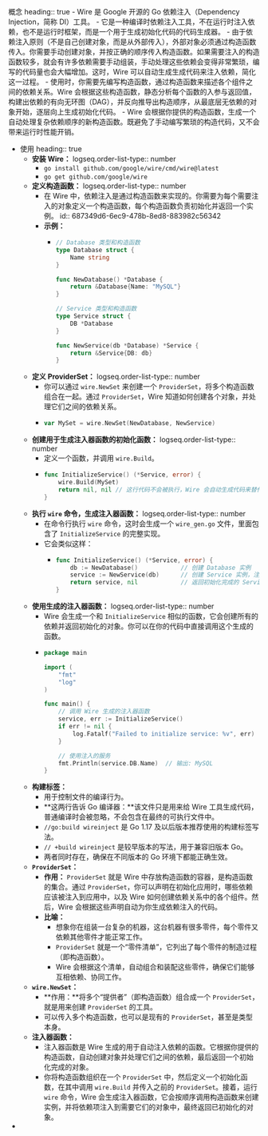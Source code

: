 概念
heading:: true
	- Wire 是 Google 开源的 Go 依赖注入（Dependency Injection，简称 DI）工具。
	- 它是一种编译时依赖注入工具，不在运行时注入依赖，也不是运行时框架，而是一个用于生成初始化代码的代码生成器。
	- 由于依赖注入原则（不是自己创建对象，而是从外部传入），外部对象必须通过构造函数传入。你需要手动创建对象，并按正确的顺序传入构造函数。如果需要注入的构造函数较多，就会有许多依赖需要手动组装，手动处理这些依赖会变得非常繁琐，编写的代码量也会大幅增加。这时，Wire 可以自动生成生成代码来注入依赖，简化这一过程。
	- 使用时，你需要先编写构造函数，通过构造函数来描述各个组件之间的依赖关系。Wire 会根据这些构造函数，静态分析每个函数的入参与返回值，构建出依赖的有向无环图（DAG），并反向推导出构造顺序，从最底层无依赖的对象开始，逐层向上生成初始化代码。
	- Wire 会根据你提供的构造函数，生成一个自动处理复杂依赖顺序的新构造函数。既避免了手动编写繁琐的构造代码，又不会带来运行时性能开销。
- 使用
  heading:: true
	- **安装 Wire：**
	  logseq.order-list-type:: number
		- `go install github.com/google/wire/cmd/wire@latest`
		- `go get github.com/google/wire`
	- **定义构造函数：**
	  logseq.order-list-type:: number
		- 在 Wire 中，依赖注入是通过构造函数来实现的。你需要为每个需要注入的对象定义一个构造函数，每个构造函数负责初始化并返回一个实例。
		  id:: 687349d6-6ec9-478b-8ed8-883982c56342
		- **示例：**
			- ```go
			  // Database 类型和构造函数
			  type Database struct {
			      Name string
			  }
			  
			  func NewDatabase() *Database {
			      return &Database{Name: "MySQL"}
			  }
			  
			  // Service 类型和构造函数
			  type Service struct {
			      DB *Database
			  }
			  
			  func NewService(db *Database) *Service {
			      return &Service{DB: db}
			  }
			  ```
	- **定义 ProviderSet：**
	  logseq.order-list-type:: number
		- 你可以通过 `wire.NewSet` 来创建一个 `ProviderSet`，将多个构造函数组合在一起。通过 `ProviderSet`，Wire 知道如何创建各个对象，并处理它们之间的依赖关系。
		- ```go
		  var MySet = wire.NewSet(NewDatabase, NewService)
		  ```
	- **创建用于生成注入器函数的初始化函数：**
	  logseq.order-list-type:: number
		- 定义一个函数，并调用 `wire.Build`。
		- ```go
		  func InitializeService() (*Service, error) {
		      wire.Build(MySet)
		      return nil, nil // 这行代码不会被执行，Wire 会自动生成代码来替代它
		  }
		  ```
	- **执行 `wire` 命令，生成注入器函数：**
	  logseq.order-list-type:: number
		- 在命令行执行 `wire` 命令，这时会生成一个 `wire_gen.go` 文件，里面包含了 `InitializeService` 的完整实现。
		- 它会类似这样：
			- ```go
			  func InitializeService() (*Service, error) {
			      db := NewDatabase()            // 创建 Database 实例
			      service := NewService(db)      // 创建 Service 实例，注入 Database
			      return service, nil            // 返回初始化完成的 Service 实例
			  }
			  ```
	- **使用生成的注入器函数：**
	  logseq.order-list-type:: number
		- Wire 会生成一个和 `InitializeService` 相似的函数，它会创建所有的依赖并返回初始化的对象。你可以在你的代码中直接调用这个生成的函数。
		- ```go
		  package main
		  
		  import (
		      "fmt"
		      "log"
		  )
		  
		  func main() {
		      // 调用 Wire 生成的注入器函数
		      service, err := InitializeService()
		      if err != nil {
		          log.Fatalf("Failed to initialize service: %v", err)
		      }
		  
		      // 使用注入的服务
		      fmt.Println(service.DB.Name)  // 输出: MySQL
		  }
		  ```
	- **构建标签：**
		- 用于控制文件的编译行为。
		- **这两行告诉 Go 编译器：**该文件只是用来给 Wire 工具生成代码，普通编译时会被忽略，不会包含在最终的可执行文件中。
		- `//go:build wireinject` 是 Go 1.17 及以后版本推荐使用的构建标签写法。
		- `// +build wireinject` 是较早版本的写法，用于兼容旧版本 Go。
		- 两者同时存在，确保在不同版本的 Go 环境下都能正确生效。
	- **`ProviderSet`：**
		- **作用：** `ProviderSet` 就是 Wire 中存放构造函数的容器，是构造函数的集合。通过 `ProviderSet`，你可以声明在初始化应用时，哪些依赖应该被注入到应用中，以及 Wire 如何创建依赖关系中的各个组件。然后，Wire 会根据这些声明自动为你生成依赖注入的代码。
		- **比喻：**
			- 想象你在组装一台复杂的机器，这台机器有很多零件，每个零件又依赖其他零件才能正常工作。
			- `ProviderSet` 就是一个“零件清单”，它列出了每个零件的制造过程（即构造函数）。
			- Wire 会根据这个清单，自动组合和装配这些零件，确保它们能够互相依赖、协同工作。
	- **`wire.NewSet`：**
		- **作用：**将多个“提供者”（即构造函数）组合成一个 `ProviderSet`，就是用来创建 `ProviderSet` 的工具。
		- 可以传入多个构造函数，也可以是现有的 `ProviderSet`，甚至是类型本身。
	- **注入器函数：**
		- 注入器函数是 Wire 生成的用于自动注入依赖的函数。它根据你提供的构造函数，自动创建对象并处理它们之间的依赖，最后返回一个初始化完成的对象。
		- 你将构造函数组织在一个 `ProviderSet` 中，然后定义一个初始化函数，在其中调用 `wire.Build` 并传入之前的 `ProviderSet`。接着，运行 `wire` 命令，Wire 会生成注入器函数，它会按顺序调用构造函数来创建实例，并将依赖项注入到需要它们的对象中，最终返回已初始化的对象。
-